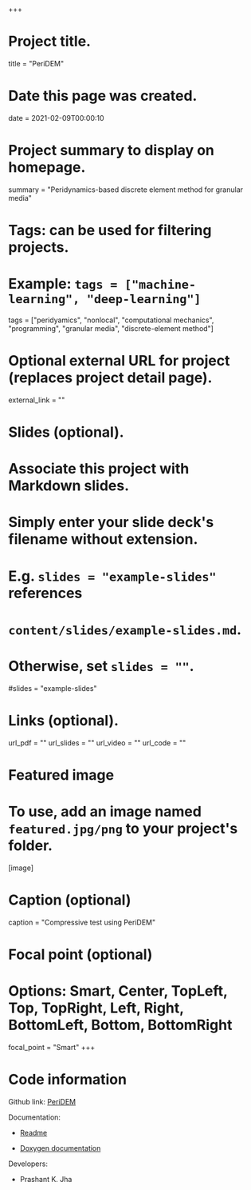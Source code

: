 +++
# Project title.
title = "PeriDEM"

# Date this page was created.
date = 2021-02-09T00:00:10

# Project summary to display on homepage.
summary = "Peridynamics-based discrete element method for granular media"

# Tags: can be used for filtering projects.
# Example: `tags = ["machine-learning", "deep-learning"]`
tags = ["peridyamics", "nonlocal", "computational mechanics", "programming", "granular media", "discrete-element method"]

# Optional external URL for project (replaces project detail page).
external_link = ""

# Slides (optional).
#   Associate this project with Markdown slides.
#   Simply enter your slide deck's filename without extension.
#   E.g. `slides = "example-slides"` references 
#   `content/slides/example-slides.md`.
#   Otherwise, set `slides = ""`.
#slides = "example-slides"

# Links (optional).
url_pdf = ""
url_slides = ""
url_video = ""
url_code = ""


# Featured image
# To use, add an image named `featured.jpg/png` to your project's folder. 
[image]
  # Caption (optional)
  caption = "Compressive test using PeriDEM"
  
  # Focal point (optional)
  # Options: Smart, Center, TopLeft, Top, TopRight, Left, Right, BottomLeft, Bottom, BottomRight
  focal_point = "Smart"
+++

# Code information

Github link: [PeriDEM](https://github.com/prashjha/PeriDEM)

Documentation: 

- [Readme](https://github.com/prashjha/PeriDEM/blob/main/README.md)

- [Doxygen documentation](https://prashjha.github.io/PeriDEM/)

Developers:
 
- Prashant K. Jha
